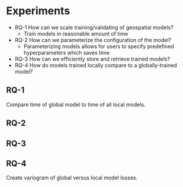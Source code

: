 # Experiments

- RQ-1 How can we scale training/validating of geospatial models?
  - Train models in reasonable amount of time
- RQ-2 How can we parameterize the configuration of the model?
  - Parameterizing models allows for users to specify predefined hyperparameters which saves time
- RQ-3 How can we efficiently store and retrieve trained models?
- RQ-4 How do models trained locally compare to a globally-trained model?

## RQ-1

Compare time of global model to time of all local models.


## RQ-2



## RQ-3


## RQ-4
Create variogram of global versus local model losses.
